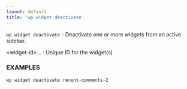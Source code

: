 ```yaml
---
layout: default
title: 'wp widget deactivate'
---
```


`wp widget deactivate` - Deactivate one or more widgets from an active sidebar.

&lt;widget-id&gt;...
: Unique ID for the widget(s)

### EXAMPLES

    wp widget deactivate recent-comments-2

